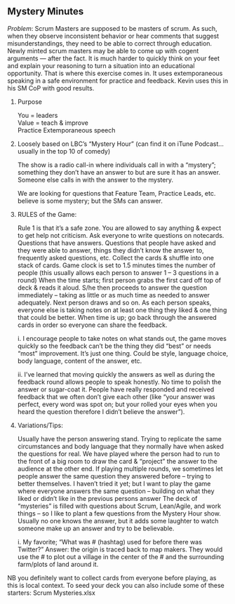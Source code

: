 ## Mystery Minutes ##

*Problem*: Scrum Masters are supposed to be masters of scrum.  As such, when they observe inconsistent behavior or hear comments that suggest misunderstandings, they need to be able to correct through education.  Newly minted scrum masters may be able to come up with cogent arguments — after the fact.  It is much harder to quickly think on your feet and explain your reasoning to turn a situation into an educational opportunity.  That is where this exercise comes in.  It uses extemporaneous speaking in a safe environment for practice and feedback.  Kevin uses this in his SM CoP with good results.

 

1. Purpose

   You = leaders  
   Value = teach & improve  
   Practice Extemporaneous speech  

2. Loosely based on LBC’s “Mystery Hour” (can find it on iTune Podcast…usually in the top 10 of comedy)

    The show is a radio call-in where individuals call in with a “mystery”; something they don’t have an answer to but are sure it has an answer.  Someone else calls in with the answer to the mystery.

    We are looking for questions that Feature Team, Practice Leads, etc.  believe is some mystery; but the SMs can answer.

3. RULES of the Game:

   Rule 1 is that it’s a safe zone.  You are allowed to say anything & expect to get help not criticism. 
   Ask everyone to write questions on notecards.  Questions that have answers.  Questions that people have asked and they were able to answer, things they didn’t know the answer to, frequently asked questions, etc.
   Collect the cards & shuffle into one stack of cards.
   Game clock is set to 1.5 minutes times the number of people (this usually allows each person to answer 1 – 3 questions in a round)
   When the time starts; first person grabs the first card off top of deck & reads it aloud.
   S/he then proceeds to answer the question immediately – taking as little or as much time as needed to answer adequately.
   Next person draws and so on.
   As each person speaks, everyone else is taking notes on at least one thing they liked & one thing that could be better.
   When time is up; go back through the answered cards in order so everyone can share the feedback.

      i.  I encourage people to take notes on what stands out, the game moves quickly so the feedback can’t be the thing they did “best” or needs “most” improvement.  It’s just one thing.  Could be style, language choice, body language, content of the answer, etc. 

      ii.  I’ve learned that moving quickly the answers as well as during the feedback round allows people to speak honestly.  No time to polish the answer or sugar-coat it.  People have really responded and received feedback that we often don’t give each other (like “your answer was perfect, every word was spot on; but your rolled your eyes when you heard the question therefore I didn’t believe the answer”).

4. Variations/Tips:

    Usually have the person answering stand.  Trying to replicate the same circumstances and body language that they normally have when asked the questions for real.
    We have played where the person had to run to the front of a big room to draw the card & “project” the answer to the audience at the other end.
    If playing multiple rounds, we sometimes let people answer the same question they answered before – trying to better themselves.
    I haven’t tried it yet; but I want to play the game where everyone answers the same question – building on what they liked or didn’t like in the previous persons answer
    The deck of “mysteries” is filled with questions about Scrum, Lean/Agile, and work things – so I like to plant a few questions from the Mystery Hour show.  Usually no one knows the answer, but it adds some laughter to watch someone make up an answer and try to be believable.

      i.  My favorite; “What was # (hashtag) used for before there was Twitter?”  Answer: the origin is traced back to map makers.  They would use the # to plot out a village in the center of the # and the surrounding farm/plots of land around it.

 

NB you definitely want to collect cards from everyone before playing, as this is local context.  To seed your deck you can also include some of these starters: Scrum Mysteries.xlsx
